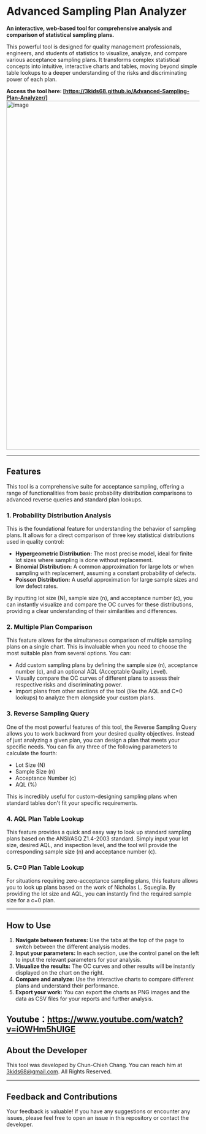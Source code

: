 # Advanced Sampling Plan Analyzer

**An interactive, web-based tool for comprehensive analysis and comparison of statistical sampling plans.**

This powerful tool is designed for quality management professionals, engineers, and students of statistics to visualize, analyze, and compare various acceptance sampling plans. It transforms complex statistical concepts into intuitive, interactive charts and tables, moving beyond simple table lookups to a deeper understanding of the risks and discriminating power of each plan.

**Access the tool here: [https://3kids68.github.io/Advanced-Sampling-Plan-Analyzer/]**
<img width="1107" height="911" alt="image" src="https://github.com/user-attachments/assets/263d2134-7431-4488-94f2-c6f5861ab896" />

---

## Features

This tool is a comprehensive suite for acceptance sampling, offering a range of functionalities from basic probability distribution comparisons to advanced reverse queries and standard plan lookups.

### 1. Probability Distribution Analysis

This is the foundational feature for understanding the behavior of sampling plans. It allows for a direct comparison of three key statistical distributions used in quality control:

*   **Hypergeometric Distribution:** The most precise model, ideal for finite lot sizes where sampling is done without replacement.
*   **Binomial Distribution:** A common approximation for large lots or when sampling with replacement, assuming a constant probability of defects.
*   **Poisson Distribution:** A useful approximation for large sample sizes and low defect rates.

By inputting lot size (N), sample size (n), and acceptance number (c), you can instantly visualize and compare the OC curves for these distributions, providing a clear understanding of their similarities and differences.

### 2. Multiple Plan Comparison

This feature allows for the simultaneous comparison of multiple sampling plans on a single chart. This is invaluable when you need to choose the most suitable plan from several options. You can:

*   Add custom sampling plans by defining the sample size (n), acceptance number (c), and an optional AQL (Acceptable Quality Level).
*   Visually compare the OC curves of different plans to assess their respective risks and discriminating power.
*   Import plans from other sections of the tool (like the AQL and C=0 lookups) to analyze them alongside your custom plans.

### 3. Reverse Sampling Query

One of the most powerful features of this tool, the Reverse Sampling Query allows you to work backward from your desired quality objectives. Instead of just analyzing a given plan, you can design a plan that meets your specific needs. You can fix any three of the following parameters to calculate the fourth:

*   Lot Size (N)
*   Sample Size (n)
*   Acceptance Number (c)
*   AQL (%)

This is incredibly useful for custom-designing sampling plans when standard tables don't fit your specific requirements.

### 4. AQL Plan Table Lookup

This feature provides a quick and easy way to look up standard sampling plans based on the ANSI/ASQ Z1.4-2003 standard. Simply input your lot size, desired AQL, and inspection level, and the tool will provide the corresponding sample size (n) and acceptance number (c).

### 5. C=0 Plan Table Lookup

For situations requiring zero-acceptance sampling plans, this feature allows you to look up plans based on the work of Nicholas L. Squeglia. By providing the lot size and AQL, you can instantly find the required sample size for a c=0 plan.

---

## How to Use

1.  **Navigate between features:** Use the tabs at the top of the page to switch between the different analysis modes.
2.  **Input your parameters:** In each section, use the control panel on the left to input the relevant parameters for your analysis.
3.  **Visualize the results:** The OC curves and other results will be instantly displayed on the chart on the right.
4.  **Compare and analyze:** Use the interactive charts to compare different plans and understand their performance.
5.  **Export your work:** You can export the charts as PNG images and the data as CSV files for your reports and further analysis.

Youtube：https://www.youtube.com/watch?v=iOWHm5hUIGE
---

## About the Developer

This tool was developed by Chun-Chieh Chang. You can reach him at 3kids68@gmail.com. All Rights Reserved.

---

## Feedback and Contributions

Your feedback is valuable! If you have any suggestions or encounter any issues, please feel free to open an issue in this repository or contact the developer.
